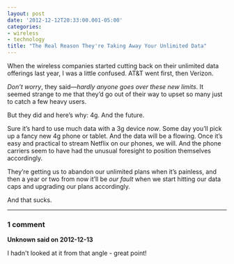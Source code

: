 ```yaml
---
layout: post
date: '2012-12-12T20:33:00.001-05:00'
categories:
- wireless
- technology
title: "The Real Reason They're Taking Away Your Unlimited Data"
---
```



When the wireless companies started cutting back on their unlimited data offerings last year, I was a little confused. AT&T went first, then Verizon. 

*Don’t worry*, they said—*hardly anyone goes over these new limits*. It seemed strange to me that they’d go out of their way to upset so many just to catch a few heavy users. 

But they did and here’s why: 4g. And the future.

Sure it’s hard to use much data with a 3g device *now*. Some day you’ll pick up a fancy new 4g phone or tablet. And the data will be a flowing. Once it’s easy and practical to stream Netflix on our phones, we will. And the phone carriers seem to have had the unusual foresight to position themselves accordingly.

They’re getting us to abandon our unlimited plans when it’s painless, and then a year or two from now it’ll be *our fault* when we start hitting our data caps and upgrading our plans accordingly.

And that sucks.

---

### 1 comment

**Unknown said on 2012-12-13**

I hadn't looked at it from that angle - great point!

